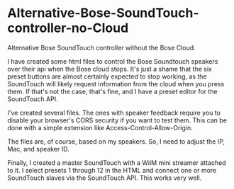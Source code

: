 # Alternative-Bose-SoundTouch-controller-no-Cloud
Alternative Bose SoundTouch controller without the Bose Cloud.

I have created some html files to control the Bose Soundtouch speakers over their api when the Bose cloud stops. 
It's just a shame that the six preset buttons are almost certainly expected to stop working, as the SoundTouch will 
likely request information from the cloud when you press them. If that's not the case, that's fine, and I have a preset 
editor for the SoundTouch API.

I've created several files. The ones with speaker feedback require you to disable your browser's CORS security if you want 
to test them. This can be done with a simple extension like Access-Control-Allow-Origin.

The files are, of course, based on my speakers. So, I need to adjust the IP, Mac, and speaker ID.

Finally, I created a master SoundTouch with a WiiM mini streamer attached to it. I select presets 1 
through 12 in the HTML and connect one or more SoundTouch slaves via the SoundTouch API. This works very well.
